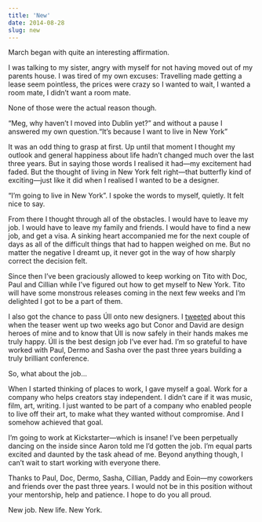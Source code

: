 ```yaml
---
title: 'New'
date: 2014-08-28
slug: new
---
```


March began with quite an interesting affirmation.

I was talking to my sister, angry with myself for not having moved out of my parents house. I was tired of my own excuses: Travelling made getting a lease seem pointless, the prices were crazy so I wanted to wait, I wanted a room mate, I didn’t want a room mate.

None of those were the actual reason though.

“Meg, why haven’t I moved into Dublin yet?” and without a pause I answered my own question.“It’s because I want to live in New York”

It was an odd thing to grasp at first. Up until that moment I thought my outlook and general happiness about life hadn’t changed much over the last three years. But in saying those words I realised it had—my excitement had faded. But the thought of living in New York felt right—that butterfly kind of exciting—just like it did when I realised I wanted to be a designer.

“I’m going to live in New York”. I spoke the words to myself, quietly. It felt nice to say.

From there I thought through all of the obstacles. I would have to leave my job. I would have to leave my family and friends. I would have to find a new job, and get a visa. A sinking heart accompanied me for the next couple of days as all of the difficult things that had to happen weighed on me. But no matter the negative I dreamt up, it never got in the way of how sharply correct the decision felt.

Since then I’ve been graciously allowed to keep working on Tito with Doc, Paul and Cillian while I’ve figured out how to get myself to New York. Tito will have some monstrous releases coming in the next few weeks and I’m delighted I got to be a part of them.

I also got the chance to pass Úll onto new designers. I [tweeted](https://twitter.com/kilmc/status/499598125821337600) about this when the teaser went up two weeks ago but Conor and David are design heroes of mine and to know that Úll is now safely in their hands makes me truly happy. Úll is the best design job I’ve ever had. I’m so grateful to have worked with Paul, Dermo and Sasha over the past three years building a truly brilliant conference.

So, what about the job…

When I started thinking of places to work, I gave myself a goal. Work for a company who helps creators stay independent. I didn’t care if it was music, film, art, writing. I just wanted to be part of a company who enabled people to live off their art, to make what they wanted without compromise. And I somehow achieved that goal.

I’m going to work at Kickstarter—which is insane! I’ve been perpetually dancing on the inside since Aaron told me I’d gotten the job. I’m equal parts excited and daunted by the task ahead of me. Beyond anything though, I can’t wait to start working with everyone there.

Thanks to Paul, Doc, Dermo, Sasha, Cillian, Paddy and Eoin—my coworkers and friends over the past three years. I would not be in this position without your mentorship, help and patience. I hope to do you all proud.

New job. New life. New York.
